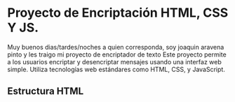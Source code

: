 # Proyecto de Encriptación HTML, CSS Y JS.
Muy buenos dias/tardes/noches a quien corresponda, soy joaquin aravena pinto y les traigo mi proyecto de encriptador de texto 
Este proyecto permite a los usuarios encriptar y desencriptar mensajes usando una interfaz web simple. Utiliza tecnologías web estándares como HTML, CSS, y JavaScript.
## Estructura HTML
